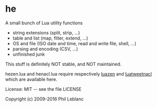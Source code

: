 # he

A small bunch of Lua utility functions

* string extensions (split, strip, ...)
* table and list (map, filter, extend, ...)
* OS and file (ISO date and time, read and write file, shell, ...)
* parsing and encoding (CSV, ...)
* unfinished junk

This stuff is definitely NOT stable, and  NOT maintained.  

hezen.lua and henacl.lua require respectively [luazen](https://github.com/philanc/luazen) and [luatweetnacl](https://github.com/philanc/luatweetnacl) which are available here.

License: MIT -- see the file LICENSE

Copyright (c) 2009-2016  Phil Leblanc 
